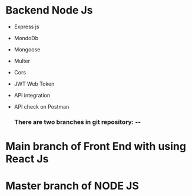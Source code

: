 # Backend Node Js
* Express js
* MondoDb
* Mongoose
* Multer
* Cors
* JWT Web Token
* API integration
* API check on Postman

  ### There are two branches in git repository: --
# Main branch of Front End with using React Js
# Master branch of NODE JS
  
